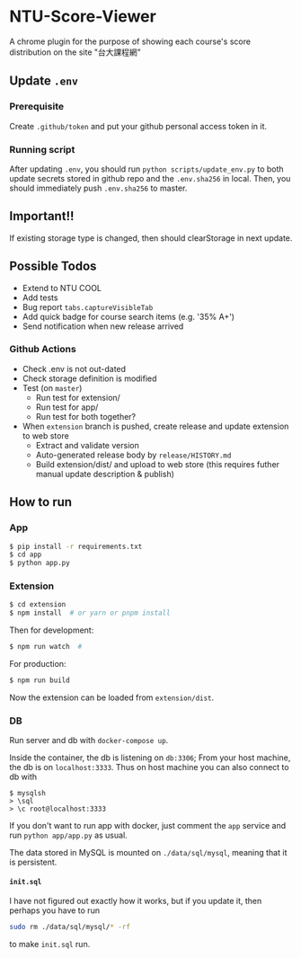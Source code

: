 # NTU-Score-Viewer

A chrome plugin for the purpose of showing each course's score distribution on the site "台大課程網"

## Update `.env`

### Prerequisite

Create `.github/token` and put your github personal access token in it.

### Running script

After updating `.env`, you should run `python scripts/update_env.py` to both update secrets stored in github repo and the `.env.sha256` in local. Then, you should immediately push `.env.sha256` to master.

## Important!!

If existing storage type is changed, then should clearStorage in next update.

## Possible Todos

-   Extend to NTU COOL
-   Add tests
-   Bug report `tabs.captureVisibleTab`
-   Add quick badge for course search items (e.g. '35% A+')
-   Send notification when new release arrived

### Github Actions

-   Check .env is not out-dated
-   Check storage definition is modified
-   Test (on `master`)
    -   Run test for extension/
    -   Run test for app/
    -   Run test for both together?
-   When `extension` branch is pushed, create release and update extension to web store
    -   Extract and validate version
    -   Auto-generated release body by `release/HISTORY.md`
    -   Build extension/dist/ and upload to web store (this requires futher manual update description & publish)

## How to run

### App

```bash
$ pip install -r requirements.txt
$ cd app
$ python app.py
```

### Extension

```bash
$ cd extension
$ npm install  # or yarn or pnpm install
```

Then for development:

```bash
$ npm run watch  #
```

For production:

```bash
$ npm run build
```

Now the extension can be loaded from `extension/dist`.

### DB

Run server and db with `docker-compose up`.

Inside the container, the db is listening on `db:3306`; From your host machine, the db is on `localhost:3333`. Thus on host machine you can also connect to db with

```
$ mysqlsh
> \sql
> \c root@localhost:3333
```

If you don't want to run app with docker, just comment the `app` service and run `python app/app.py` as usual.

The data stored in MySQL is mounted on `./data/sql/mysql`, meaning that it is persistent.

#### `init.sql`

I have not figured out exactly how it works, but if you update it, then perhaps you have to run

```bash
sudo rm ./data/sql/mysql/* -rf
```

to make `init.sql` run.
